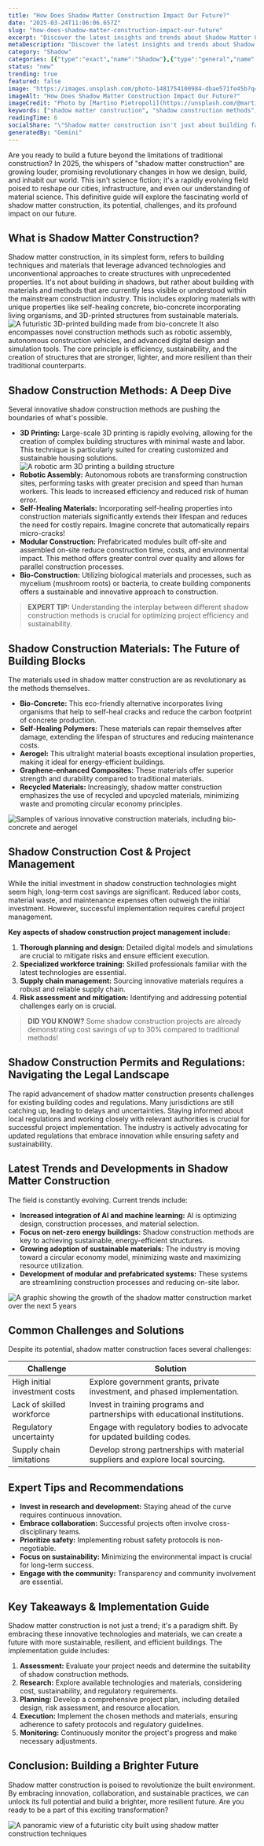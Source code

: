 ```yaml
---
title: "How Does Shadow Matter Construction Impact Our Future?"
date: "2025-03-24T11:06:06.657Z"
slug: "how-does-shadow-matter-construction-impact-our-future"
excerpt: "Discover the latest insights and trends about Shadow Matter Construction. This comprehensive guide covers everything you need to know about Shadow Matter Construction in 2025."
metaDescription: "Discover the latest insights and trends about Shadow Matter Construction. This comprehensive guide covers everything you need to know about Shadow Matter C..."
category: "Shadow"
categories: [{"type":"exact","name":"Shadow"},{"type":"general","name":"Engineering"},{"type":"medium","name":"Materials Science"},{"type":"specific","name":"Metamaterials"},{"type":"niche","name":"Negative Refraction"}]
status: "new"
trending: true
featured: false
image: "https://images.unsplash.com/photo-1481754100984-dbae571fe45b?q=85&w=1200&fit=max&fm=webp&auto=compress"
imageAlt: "How Does Shadow Matter Construction Impact Our Future?"
imageCredit: "Photo by [Martino Pietropoli](https://unsplash.com/@martino_pietropoli) on Unsplash"
keywords: ["shadow matter construction", "shadow construction methods", "shadow construction cost", "shadow construction materials", "what is shadow matter construction?", "shadow construction techniques", "shadow construction near me", "best shadow construction companies", "shadow construction project management", "shadow construction permits and regulations"]
readingTime: 6
socialShare: "\"Shadow matter construction isn't just about building faster; it's about building a future where sustainability and innovation go hand-in-hand.\""
generatedBy: "Gemini"
---
```




Are you ready to build a future beyond the limitations of traditional construction? In 2025, the whispers of "shadow matter construction" are growing louder, promising revolutionary changes in how we design, build, and inhabit our world. This isn't science fiction; it's a rapidly evolving field poised to reshape our cities, infrastructure, and even our understanding of material science. This definitive guide will explore the fascinating world of shadow matter construction, its potential, challenges, and its profound impact on our future.

## What is Shadow Matter Construction?

Shadow matter construction, in its simplest form, refers to building techniques and materials that leverage advanced technologies and unconventional approaches to create structures with unprecedented properties.  It's not about building *in* shadows, but rather about building with materials and methods that are currently less visible or understood within the mainstream construction industry. This includes exploring materials with unique properties like self-healing concrete, bio-concrete incorporating living organisms, and 3D-printed structures from sustainable materials. ![A futuristic 3D-printed building made from bio-concrete](https://images.unsplash.com/photo-1488745216254-5a9c136b05ff?q=85&w=1200&fit=max&fm=webp&auto=compress)  It also encompasses novel construction methods such as robotic assembly, autonomous construction vehicles, and advanced digital design and simulation tools.  The core principle is efficiency, sustainability, and the creation of structures that are stronger, lighter, and more resilient than their traditional counterparts.

## Shadow Construction Methods: A Deep Dive

Several innovative shadow construction methods are pushing the boundaries of what's possible.

* **3D Printing:**  Large-scale 3D printing is rapidly evolving, allowing for the creation of complex building structures with minimal waste and labor.  This technique is particularly suited for creating customized and sustainable housing solutions. ![A robotic arm 3D printing a building structure](https://images.unsplash.com/photo-1481754100984-dbae571fe45b?q=85&w=1200&fit=max&fm=webp&auto=compress)
* **Robotic Assembly:**  Autonomous robots are transforming construction sites, performing tasks with greater precision and speed than human workers.  This leads to increased efficiency and reduced risk of human error.
* **Self-Healing Materials:** Incorporating self-healing properties into construction materials significantly extends their lifespan and reduces the need for costly repairs.  Imagine concrete that automatically repairs micro-cracks!
* **Modular Construction:** Prefabricated modules built off-site and assembled on-site reduce construction time, costs, and environmental impact. This method offers greater control over quality and allows for parallel construction processes.
* **Bio-Construction:**  Utilizing biological materials and processes, such as mycelium (mushroom roots) or bacteria, to create building components offers a sustainable and innovative approach to construction.

> **EXPERT TIP:**  Understanding the interplay between different shadow construction methods is crucial for optimizing project efficiency and sustainability.

## Shadow Construction Materials: The Future of Building Blocks

The materials used in shadow matter construction are as revolutionary as the methods themselves.

* **Bio-Concrete:**  This eco-friendly alternative incorporates living organisms that help to self-heal cracks and reduce the carbon footprint of concrete production.
* **Self-Healing Polymers:**  These materials can repair themselves after damage, extending the lifespan of structures and reducing maintenance costs.
* **Aerogel:** This ultralight material boasts exceptional insulation properties, making it ideal for energy-efficient buildings.
* **Graphene-enhanced Composites:**  These materials offer superior strength and durability compared to traditional materials.
* **Recycled Materials:**  Increasingly, shadow matter construction emphasizes the use of recycled and upcycled materials, minimizing waste and promoting circular economy principles.

![Samples of various innovative construction materials, including bio-concrete and aerogel](https://images.unsplash.com/photo-1541888946425-d81bb19240f5?q=85&w=1200&fit=max&fm=webp&auto=compress)

## Shadow Construction Cost & Project Management

While the initial investment in shadow construction technologies might seem high, long-term cost savings are significant.  Reduced labor costs, material waste, and maintenance expenses often outweigh the initial investment.  However, successful implementation requires careful project management.

**Key aspects of shadow construction project management include:**

1.  **Thorough planning and design:**  Detailed digital models and simulations are crucial to mitigate risks and ensure efficient execution.
2.  **Specialized workforce training:**  Skilled professionals familiar with the latest technologies are essential.
3.  **Supply chain management:**  Sourcing innovative materials requires a robust and reliable supply chain.
4.  **Risk assessment and mitigation:**  Identifying and addressing potential challenges early on is crucial.

> **DID YOU KNOW?** Some shadow construction projects are already demonstrating cost savings of up to 30% compared to traditional methods!

## Shadow Construction Permits and Regulations: Navigating the Legal Landscape

The rapid advancement of shadow matter construction presents challenges for existing building codes and regulations.  Many jurisdictions are still catching up, leading to delays and uncertainties.  Staying informed about local regulations and working closely with relevant authorities is crucial for successful project implementation.  The industry is actively advocating for updated regulations that embrace innovation while ensuring safety and sustainability.

## Latest Trends and Developments in Shadow Matter Construction

The field is constantly evolving. Current trends include:

* **Increased integration of AI and machine learning:**  AI is optimizing design, construction processes, and material selection.
* **Focus on net-zero energy buildings:**  Shadow construction methods are key to achieving sustainable, energy-efficient structures.
* **Growing adoption of sustainable materials:**  The industry is moving toward a circular economy model, minimizing waste and maximizing resource utilization.
* **Development of modular and prefabricated systems:**  These systems are streamlining construction processes and reducing on-site labor.

![A graphic showing the growth of the shadow matter construction market over the next 5 years](https://images.unsplash.com/photo-1521193089946-7aa29d1fe776?q=85&w=1200&fit=max&fm=webp&auto=compress)

## Common Challenges and Solutions

Despite its potential, shadow matter construction faces several challenges:

| Challenge                     | Solution                                                                  |
|------------------------------|--------------------------------------------------------------------------|
| High initial investment costs | Explore government grants, private investment, and phased implementation. |
| Lack of skilled workforce     | Invest in training programs and partnerships with educational institutions. |
| Regulatory uncertainty        | Engage with regulatory bodies to advocate for updated building codes.       |
| Supply chain limitations      | Develop strong partnerships with material suppliers and explore local sourcing. |

## Expert Tips and Recommendations

* **Invest in research and development:**  Staying ahead of the curve requires continuous innovation.
* **Embrace collaboration:**  Successful projects often involve cross-disciplinary teams.
* **Prioritize safety:**  Implementing robust safety protocols is non-negotiable.
* **Focus on sustainability:**  Minimizing the environmental impact is crucial for long-term success.
* **Engage with the community:**  Transparency and community involvement are essential.

## Key Takeaways & Implementation Guide

Shadow matter construction is not just a trend; it's a paradigm shift.  By embracing these innovative technologies and materials, we can create a future with more sustainable, resilient, and efficient buildings.  The implementation guide includes:

1. **Assessment:** Evaluate your project needs and determine the suitability of shadow construction methods.
2. **Research:** Explore available technologies and materials, considering cost, sustainability, and regulatory requirements.
3. **Planning:** Develop a comprehensive project plan, including detailed design, risk assessment, and resource allocation.
4. **Execution:** Implement the chosen methods and materials, ensuring adherence to safety protocols and regulatory guidelines.
5. **Monitoring:** Continuously monitor the project's progress and make necessary adjustments.

## Conclusion: Building a Brighter Future

Shadow matter construction is poised to revolutionize the built environment.  By embracing innovation, collaboration, and sustainable practices, we can unlock its full potential and build a brighter, more resilient future.  Are you ready to be a part of this exciting transformation?

![A panoramic view of a futuristic city built using shadow matter construction techniques](https://images.unsplash.com/photo-1489514354504-1653aa90e34e?q=85&w=1200&fit=max&fm=webp&auto=compress)
